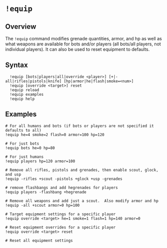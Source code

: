# `!equip`

## Overview

The `!equip` command modifies grenade quantities, armor, and hp as well as what weapons are available for bots and/or players (all bots/all players, not individual players). It can also be used to reset equipment to defaults.

## Syntax

```
  !equip [bots|players|all|override <player>] [+|-all|rifles|pistols|knife] [hp|armor|he|flash|smoke=<num>]
  !equip [override <target>] reset
  !equip reload
  !equip examples
  !equip help
```

## Examples

```
# For all humans and bots (if bots or players are not specified it defaults to all)
!equip he=4 smoke=2 flash=0 armor=100 hp=120

# For just bots
!equip bots he=0 hp=80 

# For just humans
!equip players hp=120 armor=100

# Remove all rifles, pistols and grenades, then enable scout, glock, and usp
!equip -rifles +scout -pistols +glock +usp -grenades

# remove flashbangs and add hegrenades for players
!equip players -flashbang +hegrenade

# Remove all weapons and add just a scout.  Also modify armor and hp
!equip -all +scout armor=0 hp=100

# Target equipment settings for a specific player
!equip override <target> he=1 smoke=1 flash=1 hp=140 armor=0

# Reset equipment overrides for a specific player
!equip override <target> reset

# Reset all equipment settings
```
